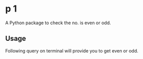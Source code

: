 # p 1

A Python package to check the no. is even or odd.

## Usage

Following query on terminal will provide you to get even or odd.

